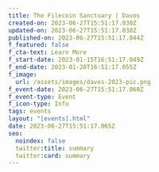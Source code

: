 ```yaml
---
title: The Filecoin Sanctuary | Davos
created-on: 2023-06-27T15:51:17.030Z
updated-on: 2023-06-27T15:51:17.038Z
published-on: 2023-06-27T15:51:17.044Z
f_featured: false
f_cta-text: Learn More
f_start-date: 2023-01-15T16:51:17.049Z
f_end-date: 2023-01-20T16:51:17.055Z
f_image:
  url: /assets/images/davos-2023-pic.png
f_event-date: 2023-06-27T15:51:17.060Z
f_event-type: Event
f_icon-type: Info
tags: events
layout: "[events].html"
date: 2023-06-27T15:51:17.065Z
seo:
  noindex: false
  twitter:title: summary
  twitter:card: summary
---
```

